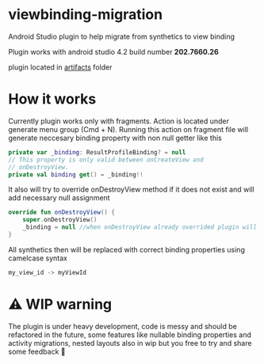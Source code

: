# viewbinding-migration

Android Studio plugin to help migrate from synthetics to view binding


Plugin works with android studio 4.2 build number **202.7660.26**

plugin located in [artifacts](https://github.com/arthur-ghazaryan/viewbinding-migration/tree/master/artifacts) folder

# How it works

Currently plugin works only with fragments. Action is located under generate menu group (Cmd + N). Running this action on fragment file will generate neccesary binding property with non null getter like this

```kotlin
private var _binding: ResultProfileBinding? = null
// This property is only valid between onCreateView and
// onDestroyView.
private val binding get() = _binding!! 
```
It also will try to override onDestroyView method if it does not exist and will add necessary null assignment

```kotlin
override fun onDestroyView() {
    super.onDestroyView()
    _binding = null //when onDestroyView already overrided plugin will add only this line
}
```

All synthetics then will be replaced with correct binding properties using camelcase syntax

```kotlin
my_view_id -> myViewId
``` 

# ⚠️ WIP warning

The plugin is under heavy development, code is messy and should be refactored in the future, some features like nullable binding properties and activity migrations, nested layouts also in wip but you free to try and share some feedback 🙂
